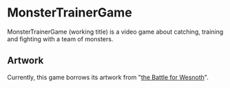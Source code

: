 MonsterTrainerGame
======================
MonsterTrainerGame (working title) is a video game about catching, training and fighting with a team of monsters.

Artwork
----------------------
Currently, this game borrows its artwork from "[the Battle for Wesnoth](http://wesnoth.org/)".
